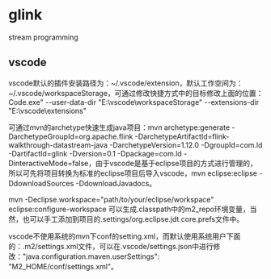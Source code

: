 # glink

stream programming

## vscode

vscode默认的插件安装路径为：~/.vscode/extension，默认工作空间为：~/.vscode/workspaceStorage，可通过修改快捷方式中的目标修改上面的位置：Code.exe" --user-data-dir  "E:\vscode\workspaceStorage"  --extensions-dir "E:\vscode\extensions"

可通过mvn的archetype快速生成java项目：mvn archetype:generate -DarchetypeGroupId=org.apache.flink  -DarchetypeArtifactId=flink-walkthrough-datastream-java -DarchetypeVersion=1.12.0 -DgroupId=com.ld -DartifactId=glink -Dversion=0.1 -Dpackage=com.ld -DinteractiveMode=false，由于vscode是基于eclipse项目的方式进行管理的，所以可先将项目转换为标准的eclipse项目后导入vscode，mvn eclipse:eclipse -DdownloadSources -DdownloadJavadocs。

mvn -Declipse.workspace="path/to/your/eclipse/workspace" eclipse:configure-workspace
可以生成.classpath中的m2_repo环境变量，当然，也可以手工添加到项目的.settings/org.eclipse.jdt.core.prefs文件中。

vscode不使用系统的mvn下conf的setting.xml，而默认使用系统用户下面的：.m2/settings.xml文件，可以在.vscode/settings.json中进行修改："java.configuration.maven.userSettings": "M2_HOME/conf/settings.xml"。
